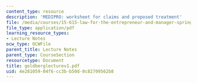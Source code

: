 ```yaml
---
content_type: resource
description: 'MEDIPRO: worksheet for claims and proposed treatment'
file: /media/courses/15-615-law-for-the-entrepreneur-and-manager-spring-2003/4e28105904f6cc3bb50d0c82709562b8_goldberglecturev1.pdf
file_type: application/pdf
learning_resource_types:
- Lecture Notes
ocw_type: OCWFile
parent_title: Lecture Notes
parent_type: CourseSection
resourcetype: Document
title: goldberglecturev1.pdf
uid: 4e281059-04f6-cc3b-b50d-0c82709562b8
---
```

